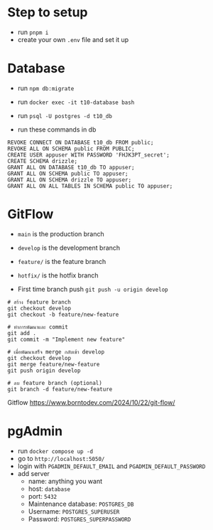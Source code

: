 # Step to setup

- run `pnpm i`
- create your own `.env` file and set it up

# Database

- run `npm db:migrate`
- run `docker exec -it t10-database bash`
- run `psql -U postgres -d t10_db`

- run these commands in db

```
REVOKE CONNECT ON DATABASE t10_db FROM public;
REVOKE ALL ON SCHEMA public FROM PUBLIC;
CREATE USER appuser WITH PASSWORD 'FHJK3PT_secret';
CREATE SCHEMA drizzle;
GRANT ALL ON DATABASE t10_db TO appuser;
GRANT ALL ON SCHEMA public TO appuser;
GRANT ALL ON SCHEMA drizzle TO appuser;
GRANT ALL ON ALL TABLES IN SCHEMA public TO appuser;
```

# GitFlow

- `main` is the production branch
- `develop` is the development branch
- `feature/` is the feature branch
- `hotfix/` is the hotfix branch

- First time branch push `git push -u origin develop`

```
# สร้าง feature branch
git checkout develop
git checkout -b feature/new-feature

# ทำการพัฒนาและ commit
git add .
git commit -m "Implement new feature"

# เมื่อพัฒนาเสร็จ merge กลับเข้า develop
git checkout develop
git merge feature/new-feature
git push origin develop

# ลบ feature branch (optional)
git branch -d feature/new-feature
```
Gitflow https://www.borntodev.com/2024/10/22/git-flow/


# pgAdmin

- run `docker compose up -d`
- go to `http://localhost:5050/`
- login with `PGADMIN_DEFAULT_EMAIL` and `PGADMIN_DEFAULT_PASSWORD`
- add server
  - name: anything you want
  - host: `database`
  - port: `5432`
  - Maintenance database: `POSTGRES_DB`
  - Username: `POSTGRES_SUPERUSER`
  - Password: `POSTGRES_SUPERPASSWORD`
